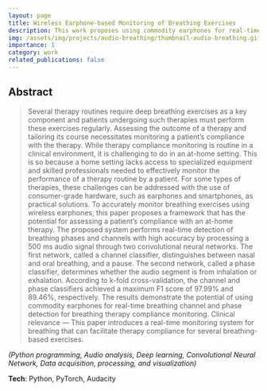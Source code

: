 ```yaml
---
layout: page
title: Wireless Earphone-based Monitoring of Breathing Exercises
description: This work proposes using commodity earphones for real-time breathing channel and phase detection for breathing therapy compliance monitoring.
img: /assets/img/projects/audio-breathing/thumbnail-audio-breathing.gif
importance: 1
category: work
related_publications: false
---
```


## Abstract
> Several therapy routines require deep breathing exercises as a key component and patients undergoing such therapies must perform these exercises regularly. Assessing the outcome of a therapy and tailoring its course necessitates monitoring a patient’s compliance with the therapy. While therapy compliance monitoring is routine in a clinical environment, it is challenging to do in an at-home setting. This is so because a home setting lacks access to specialized equipment and skilled professionals needed to effectively monitor the performance of a therapy routine by a patient. For some types of therapies, these challenges can be addressed with the use of consumer-grade hardware, such as earphones and smartphones, as practical solutions. To accurately monitor breathing exercises using wireless earphones, this paper proposes a framework that has the potential for assessing a patient’s compliance with an at-home therapy. The proposed system performs real-time detection of breathing phases and channels with high accuracy by processing a 
500 ms audio signal through two convolutional neural networks. The first network, called a channel classifier, distinguishes between nasal and oral breathing, and a pause. The second network, called a phase classifier, determines whether the audio segment is from inhalation or exhalation. According to k-fold cross-validation, the channel and phase classifiers achieved a maximum F1 score of 
97.99% and 89.46%, respectively. The results demonstrate the potential of using commodity earphones for real-time breathing channel and phase detection for breathing therapy compliance monitoring.
Clinical relevance — This paper introduces a real-time monitoring system for breathing that can facilitate therapy compliance for several breathing-based exercises.

*(Python programming, Audio analysis, Deep learning, Convolutional Neural Network, Data acquisition, processing, and visualization)*

**Tech**: Python, PyTorch, Audacity